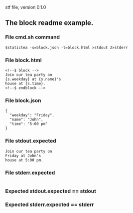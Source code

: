 stf file, version 0.1.0

## The block readme example.

### File cmd.sh command

~~~
$statictea -s=block.json -t=block.html >stdout 2>stderr
~~~

### File block.html

~~~
<!--$ block -->
Join our tea party on
{s.weekday} at {s.name}'s
house at {s.time}.
<!--$ endblock -->
~~~

### File block.json

~~~
{
  "weekday": "Friday",
  "name": "John",
  "time": "5:00 pm"
}
~~~

### File stdout.expected

~~~
Join our tea party on
Friday at John's
house at 5:00 pm.
~~~

### File stderr.expected

~~~
~~~

### Expected stdout.expected == stdout
### Expected stderr.expected == stderr
